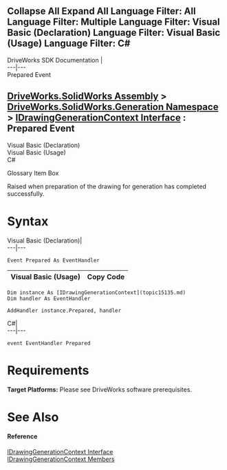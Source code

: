 Collapse All Expand All Language Filter: All  Language Filter: Multiple  Language Filter: Visual Basic (Declaration) Language Filter: Visual Basic (Usage) Language Filter: C#  
---  
DriveWorks SDK Documentation  |   
---|---  
Prepared Event   
  
[DriveWorks.SolidWorks Assembly](topic13342.md) > [DriveWorks.SolidWorks.Generation Namespace](topic15094.md) > [IDrawingGenerationContext Interface](topic15135.md) : Prepared Event  
---  
  
Visual Basic (Declaration)    
Visual Basic (Usage)    
C# 

Glossary Item Box

Raised when preparation of the drawing for generation has completed successfully. 

# Syntax

Visual Basic (Declaration)|   
---|---  
      
    
    Event Prepared As EventHandler  
  
Visual Basic (Usage)| Copy Code  
---|---  
      
    
    Dim instance As [IDrawingGenerationContext](topic15135.md)
    Dim handler As EventHandler
     
    AddHandler instance.Prepared, handler  
  
C#|   
---|---  
      
    
    event EventHandler Prepared  
  
# Requirements

**Target Platforms:** Please see DriveWorks software prerequisites.

# See Also

#### Reference

[IDrawingGenerationContext Interface](topic15135.md)   
[IDrawingGenerationContext Members](topic15136.md)


